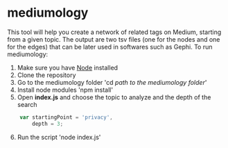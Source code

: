 # mediumology
This tool will help you create a network of related tags on Medium, starting from a given topic. The output are two tsv files (one for the nodes and one for the edges) that can be later used in softwares such as Gephi.
To run mediumology:
1. Make sure you have [Node](https://nodejs.org/en/) installed
2. Clone the repository
3. Go to the mediumology folder 'cd *path to the mediumology folder*'
4. Install node modules 'npm install'
5. Open **index.js** and choose the topic to analyze and the depth of the search
```javascript
    var startingPoint = 'privacy',
        depth = 3;
```
6. Run the script
    'node index.js'
